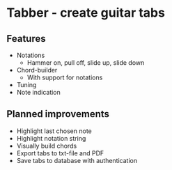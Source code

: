 # Tabber - create guitar tabs


## Features
* Notations
  * Hammer on, pull off, slide up, slide down
* Chord-builder
  * With support for notations
* Tuning
* Note indication
  
  
## Planned improvements 
* Highlight last chosen note
* Highlight notation string
* Visually build chords
* Export tabs to txt-file and PDF
* Save tabs to database with authentication


